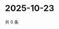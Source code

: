 # 2025-10-23

共 0 条

<!-- BEGIN ZHIHUQUESTIONS -->
<!-- 最后更新时间 Thu Oct 23 2025 18:13:02 GMT+0800 (China Standard Time) -->

<!-- END ZHIHUQUESTIONS -->
